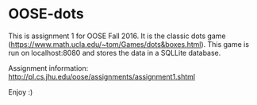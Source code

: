 # OOSE-dots

This is assignment 1 for OOSE Fall 2016. It is the classic dots game (https://www.math.ucla.edu/~tom/Games/dots&boxes.html).
This game is run on localhost:8080 and stores the data in a SQLLite database.

Assignment information: http://pl.cs.jhu.edu/oose/assignments/assignment1.shtml

Enjoy :)
